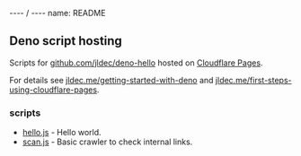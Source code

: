 ---- / ----
name: README

## Deno script hosting

Scripts for [github.com/jldec/deno-hello](https://github.com/jldec/deno-hello/) hosted on [Cloudflare Pages](https://pages.cloudflare.com).

For details see [jldec.me/getting-started-with-deno](https://jldec.me/getting-started-with-deno) and [jldec.me/first-steps-using-cloudflare-pages](https://jldec.me/first-steps-using-cloudflare-pages).

### scripts

- [hello.js](hello.js) - Hello world.
- [scan.js](scan.js) - Basic crawler to check internal links.

